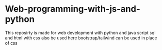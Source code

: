 # Web-programming-with-js-and-python
This reposirty is made for web development with python and java script
sql and html with css also be used here
bootstrap/tailwind can be used in place of css 

